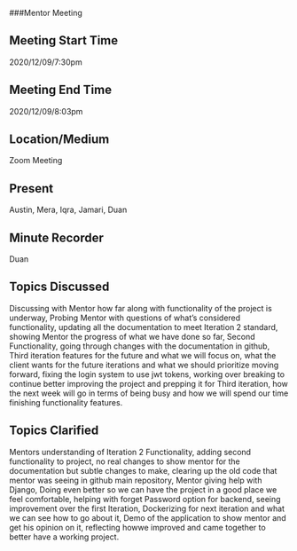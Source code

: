 ###Mentor Meeting

## Meeting Start Time
 
2020/12/09/7:30pm
 
## Meeting End Time
 
2020/12/09/8:03pm

## Location/Medium
 
Zoom Meeting
 
## Present
 
Austin, Mera, Iqra, Jamari, Duan
 
## Minute Recorder
Duan

## Topics Discussed
 Discussing with Mentor how far along with functionality of the project is underway, Probing Mentor with questions of what’s considered functionality, updating all the documentation to meet Iteration 2 standard, showing Mentor the progress of what we have done so far, Second Functionality, going through changes with the documentation in github, Third iteration features for the future and what we will focus on, what the client wants for the future iterations and what we should prioritize moving forward, fixing the login system to use jwt tokens, working over breaking to continue better improving the project and prepping it for Third iteration, how the next week will go in terms of being busy and how we will spend our time finishing functionality features.
## Topics Clarified
Mentors understanding of Iteration 2 Functionality, adding second functionality to project, no real changes to show mentor for the documentation but subtle changes to make, clearing up the old code that mentor was seeing in github main repository, Mentor giving help with Django, Doing even better so we can have the project in a good place we feel comfortable, helping with forget Password option for backend, seeing improvement over the first Iteration, Dockerizing for next iteration and what we can see how to go about it, Demo of the application to show mentor and get his opinion on it, reflecting howwe improved and came together to better have a working project. 

